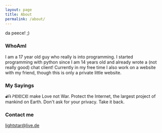 ```yaml
---
layout: page
title: About
permalink: /about/
---
```


da peece! ;)

### WhoAmI
I am a 17 year old guy who really is into programming. I started programming with python since I am 14 years old and already wrote a (not really good) chat client! Currently in my free time I also work on a website with my friend, though this is only a private little website.

### My Sayings

ᖱᗩ ᕈᙓᙓᑕᙓ make Love not War. Protect the Internet, the largest project of mankind on Earth. Don't ask for your privacy. Take it back.

### Contact me

[lightstar@live.de](mailto:lightstar@live.de)
